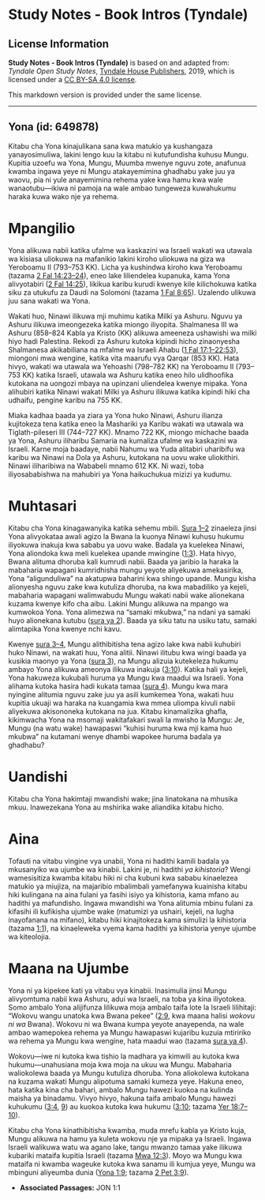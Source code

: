 # Study Notes - Book Intros (Tyndale)

## License Information

**Study Notes - Book Intros (Tyndale)** is based on and adapted from: _Tyndale Open Study Notes_, [Tyndale House Publishers](https://tyndaleopenresources.com/), 2019, which is licensed under a [CC BY-SA 4.0 license](https://creativecommons.org/licenses/by-sa/4.0/legalcode.en).

This markdown version is provided under the same license.



--------------------------------

## Yona (id: 649878)

Kitabu cha Yona kinajulikana sana kwa matukio ya kushangaza yanayosimuliwa, lakini lengo kuu la kitabu ni kutufundisha kuhusu Mungu. Kupitia uzoefu wa Yona, Mungu, Muumba mwenye nguvu zote, anafunua kwamba ingawa yeye ni Mungu atakayemimina ghadhabu yake juu ya waovu, pia ni yule anayemimina rehema yake kwa hamu kwa wale wanaotubu—ikiwa ni pamoja na wale ambao tungeweza kuwahukumu haraka kuwa wako nje ya rehema.

Mpangilio
=========

Yona alikuwa nabii katika ufalme wa kaskazini wa Israeli wakati wa utawala wa kisiasa uliokuwa na mafanikio lakini kiroho uliokuwa na giza wa Yeroboamu II (793–753 KK). Licha ya kushindwa kiroho kwa Yeroboamu (tazama [2 Fal 14:23–24](https://ref.ly/2Kgs14:23-2Kgs14:24)), eneo lake liliendelea kupanuka, kama Yona alivyotabiri ([2 Fal 14:25](https://ref.ly/2Kgs14:25)), likikua karibu kurudi kwenye kile kilichokuwa katika siku za utukufu za Daudi na Solomoni (tazama [1 Fal 8:65](https://ref.ly/1Kgs8:65)). Uzalendo ulikuwa juu sana wakati wa Yona.

Wakati huo, Ninawi ilikuwa mji muhimu katika Milki ya Ashuru. Nguvu ya Ashuru ilikuwa imeongezeka katika miongo iliyopita. Shalmanesa III wa Ashuru (858–824 Kabla ya Kristo (KK) alikuwa ameeneza ushawishi wa milki hiyo hadi Palestina. Rekodi za Ashuru kutoka kipindi hicho zinaonyesha Shalmanesa akikabiliana na mfalme wa Israeli Ahabu ([1 Fal 17:1–22:53](https://ref.ly/1Kgs17:1-1Kgs22:53)), miongoni mwa wengine, katika vita maarufu vya Qarqar (853 KK). Hata hivyo, wakati wa utawala wa Yehoashi (798–782 KK) na Yeroboamu II (793–753 KK) katika Israeli, utawala wa Ashuru katika eneo hilo ulidhoofika kutokana na uongozi mbaya na upinzani uliendelea kwenye mipaka. Yona alihubiri katika Ninawi wakati Milki ya Ashuru ilikuwa katika kipindi hiki cha udhaifu, pengine karibu na 755 KK.

Miaka kadhaa baada ya ziara ya Yona huko Ninawi, Ashuru ilianza kujitokeza tena katika eneo la Mashariki ya Karibu wakati wa utawala wa Tiglath\-pileseri III (744–727 KK). Mnamo 722 KK, miongo michache baada ya Yona, Ashuru iliharibu Samaria na kumaliza ufalme wa kaskazini wa Israeli. Karne moja baadaye, nabii Nahumu wa Yuda alitabiri uharibifu wa karibu wa Ninawi na Dola ya Ashuru, kutokana na uovu wake uliokithiri. Ninawi iliharibiwa na Wababeli mnamo 612 KK. Ni wazi, toba iliyosababishwa na mahubiri ya Yona haikuchukua mizizi ya kudumu.

Muhtasari
=========

Kitabu cha Yona kinagawanyika katika sehemu mbili. [Sura 1–2](https://ref.ly/Jonah1:1-Jonah2:10) zinaeleza jinsi Yona alivyokataa awali agizo la Bwana la kuonya Ninawi kuhusu hukumu iliyokuwa inakuja kwa sababu ya uovu wake. Badala ya kuelekea Ninawi, Yona aliondoka kwa meli kuelekea upande mwingine ([1:3](https://ref.ly/Jonah1:3)). Hata hivyo, Bwana alituma dhoruba kali kumrudi nabii. Baada ya jaribio la haraka la mabaharia wapagani kumridhisha mungu yeyote aliyekuwa amekasirika, Yona “aligunduliwa” na akatupwa baharini kwa shingo upande. Mungu kisha alionyesha nguvu zake kwa kutuliza dhoruba, na kwa mabadiliko ya kejeli, mabaharia wapagani walimwabudu Mungu wakati nabii wake alionekana kuzama kwenye kifo cha aibu. Lakini Mungu alikuwa na mpango wa kumwokoa Yona. Yona alimezwa na “samaki mkubwa,” na ndani ya samaki huyo alionekana kutubu ([sura ya 2](https://ref.ly/Jonah2:1-Jonah2:10)). Baada ya siku tatu na usiku tatu, samaki alimtapika Yona kwenye nchi kavu.

Kwenye [sura 3–4](https://ref.ly/Jonah3:1-Jonah4:11), Mungu alithibitisha tena agizo lake kwa nabii kuhubiri huko Ninawi, na wakati huu, Yona alitii. Ninawi ilitubu kwa wingi baada ya kusikia maonyo ya Yona ([sura 3](https://ref.ly/Jonah3:1-Jonah3:10)), na Mungu alizuia kutekeleza hukumu ambayo Yona alikuwa ameonya ilikuwa inakuja ([3:10](https://ref.ly/Jonah3:10)). Katika hali ya kejeli, Yona hakuweza kukubali huruma ya Mungu kwa maadui wa Israeli. Yona alihama kutoka hasira hadi kukata tamaa ([sura 4](https://ref.ly/Jonah4:1-Jonah4:11)). Mungu kwa mara nyingine alitumia nguvu zake juu ya asili kumkemea Yona, wakati huu kupitia ukuaji wa haraka na kuangamia kwa mmea uliompa kivuli nabii aliyekuwa akisononeka kutokana na jua. Kitabu kinamalizika ghafla, kikimwacha Yona na msomaji wakitafakari swali la mwisho la Mungu: Je, Mungu (na watu wake) hawapaswi “kuhisi huruma kwa mji kama huo mkubwa” na kutamani wenye dhambi wapokee huruma badala ya ghadhabu?

Uandishi
========

Kitabu cha Yona hakimtaji mwandishi wake; jina linatokana na mhusika mkuu. Inawezekana Yona au mshirika wake aliandika kitabu hicho.

Aina
====

Tofauti na vitabu vingine vya unabii, Yona ni hadithi kamili badala ya mkusanyiko wa ujumbe wa kinabii. Lakini je, ni hadithi *ya kihistoria*? Wengi wamesisitiza kwamba kitabu hiki ni cha kubuni kwa sababu kinaelezea matukio ya miujiza, na majaribio mbalimbali yamefanywa kuainisha kitabu hiki kulingana na aina fulani ya fasihi isiyo ya kihistoria, kama mfano au hadithi ya mafundisho. Ingawa mwandishi wa Yona alitumia mbinu fulani za kifasihi ili kufikisha ujumbe wake (matumizi ya ushairi, kejeli, na lugha inayofanana na mifano), kitabu hiki kinajitokeza kama simulizi la kihistoria (tazama [1:1](https://ref.ly/Jonah1:1)), na kinaeleweka vyema kama hadithi ya kihistoria yenye ujumbe wa kiteolojia.

Maana na Ujumbe
===============

Yona ni ya kipekee kati ya vitabu vya kinabii. Inasimulia jinsi Mungu alivyomtuma nabii kwa Ashuru, adui wa Israeli, na toba ya kina iliyotokea. Somo ambalo Yona alijifunza lilikuwa moja ambalo taifa lote la Israeli lilihitaji: “Wokovu wangu unatoka kwa Bwana pekee” ([2:9](https://ref.ly/Jonah2:9), kwa maana halisi *wokovu ni wa* Bwana). Wokovu ni wa Bwana kumpa yeyote anayependa, na wale ambao wamepokea rehema ya Mungu hawapaswi kujaribu kuzuia mtiririko wa rehema ya Mungu kwa wengine, hata maadui wao (tazama [sura ya 4](https://ref.ly/Jonah4:1-Jonah4:11)).

Wokovu—iwe ni kutoka kwa tishio la madhara ya kimwili au kutoka kwa hukumu—unahusiana moja kwa moja na ukuu wa Mungu. Mabaharia waliokolewa baada ya Mungu kutuliza dhoruba. Yona aliokolewa kutokana na kuzama wakati Mungu alipotuma samaki kumeza yeye. Hakuna eneo, hata katika kina cha bahari, ambalo Mungu hawezi kuokoa na kulinda maisha ya binadamu. Vivyo hivyo, hakuna taifa ambalo Mungu hawezi kuhukumu ([3:4](https://ref.ly/Jonah3:4), [9](https://ref.ly/Jonah3:9)) au kuokoa kutoka kwa hukumu ([3:10](https://ref.ly/Jonah3:10); tazama [Yer 18:7–10](https://ref.ly/Jer18:7-Jer18:10)).

Kitabu cha Yona kinathibitisha kwamba, muda mrefu kabla ya Kristo kuja, Mungu alikuwa na hamu ya kuleta wokovu nje ya mipaka ya Israeli. Ingawa Israeli walikuwa watu wa agano lake, tangu mwanzo tamaa yake ilikuwa kubariki mataifa kupitia Israeli (tazama [Mwa 12:3](https://ref.ly/Gen12:3)). Moyo wa Mungu kwa mataifa ni kwamba wageuke kutoka kwa sanamu ili kumjua yeye, Mungu wa mbinguni aliyeumba dunia ([Yona 1:9](https://ref.ly/Jonah1:9); tazama [2 Pet 3:9](https://ref.ly/2Pet3:9)).

* **Associated Passages:** JON 1:1

